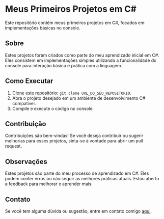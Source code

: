 # Meus Primeiros Projetos em C#

Este repositório contém meus primeiros projetos em C#, focados em implementações básicas no console.

## Sobre

Estes projetos foram criados como parte do meu aprendizado inicial em C#. Eles consistem em implementações simples utilizando a funcionalidade do console para interação básica e prática com a linguagem.

## Como Executar

1. Clone este repositório: `git clone URL_DO_SEU_REPOSITORIO`.
2. Abra o projeto desejado em um ambiente de desenvolvimento C# compatível.
3. Compile e execute o código no console.

## Contribuição
Contribuições são bem-vindas! Se você deseja contribuir ou sugerir melhorias para esses projetos, sinta-se à vontade para abrir um pull request.

## Observações
Estes projetos são parte do meu processo de aprendizado em C#. Eles podem conter erros ou não seguir as melhores práticas atuais. Estou aberto a feedback para melhorar e aprender mais.

## Contato
Se você tem alguma dúvida ou sugestão, entre em contato comigo [aqui](mailto:seuemail@example.com).

